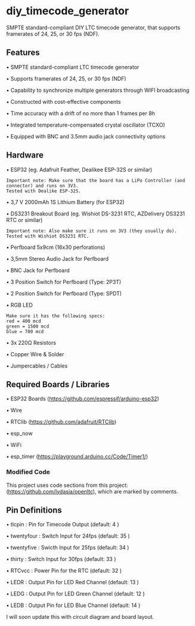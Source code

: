 # diy_timecode_generator
SMPTE standard-compliant DIY LTC timecode generator, that supports framerates of 24, 25, or 30 fps (NDF).

## Features
•	SMPTE standard-compliant LTC timecode generator

•	Supports framerates of 24, 25, or 30 fps (NDF)

•	Capability to synchronize multiple generators through WIFI broadcasting

•	Constructed with cost-effective components

•	Time accuracy with a drift of no more than 1 frames per 8h

•	Integrated temperature-compensated crystal oscillator (TCXO)

•	Equipped with BNC and 3.5mm audio jack connectivity options

## Hardware
•	ESP32 (eg. Adafruit Feather, Dealikee ESP-32S or similar)

	Important note: Make sure that the board has a LiPo Controller (and connector) and runs on 3V3.
    Tested with Dealike ESP-32S.


 
•	3,7 V 2000mAh 1S Lithium Battery (for ESP32)

•	DS3231 Breakout Board (eg. Wishiot DS-3231 RTC, AZDelivery DS3231 RTC or similar)

	Important note: Also make sure it runs on 3V3 (they usually do).
    Tested with Wishiot DS3231 RTC.
 
•	Perfboard 5x9cm (16x30 perforations)

•	3,5mm Stereo Audio Jack for Perfboard

•	BNC Jack for Perfboard

•	3 Position Switch for Perfboard (Type: 2P3T)

•	2 Position Switch for Perfboard (Type: SPDT)

•	RGB LED

	Make sure it has the following specs:
	red = 400 mcd
	green = 1500 mcd
	blue = 700 mcd
  
•	3x 220Ω Resistors

•	Copper Wire & Solder

•	Jumpercables / Cables


## Required Boards / Libraries
•	ESP32 Boards (https://github.com/espressif/arduino-esp32)

•	Wire

•	RTClib (https://github.com/adafruit/RTClib)

•	esp_now 

•	WiFi

•	esp_timer (https://playground.arduino.cc/Code/Timer1/)

### Modified Code
This project uses code sections from this project: (https://github.com/lydasia/openltc), which are marked by comments.

## Pin Definitions
•	tlcpin : Pin for Timecode Output (default: 4 )

•	twentyfour : Switch Input for 24fps (default: 35 )

•	twentyfive : Swicth Input for 25fps (default: 34 )

•	thirty : Switch Input for 30fps (default: 33 )

• RTCvcc : Power Pin for the RTC (default: 32 )

•	LEDR : Output Pin for LED Red Channel (default: 13 )

•	LEDG : Output Pin for LED Green Channel (default: 12 )

•	LEDB : Output Pin for LED Blue Channel (default: 14 )

I will soon update this with circuit diagram and board layout.
